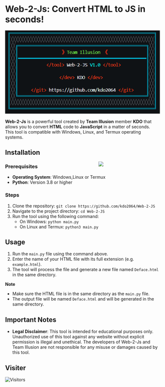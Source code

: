# Web-2-Js: Convert HTML to JS in seconds!
<center><img src='assest/banner.png'></center>

**Web-2-Js** is a powerful tool created by **Team Illusion** member **KDO** that allows you to convert **HTML** code to **JavaScript** in a matter of seconds. This tool is compatible with Windows, Linux, and Termux operating systems.


## Installation

<img src='https://i.giphy.com/11lxCeKo6cHkJy.webp' align='right' width='200rem'>

### Prerequisites

- **Operating System**: Windows,Linux or Termux
- **Python**: Version 3.8 or higher


### Steps

1. Clone the repository: `git clone https://github.com/kdo2064/Web-2-JS`
2. Navigate to the project directory: `cd Web-2-JS`
3. Run the tool using the following command:
	* On Windows: `python main.py`
	* On Linux and Termux: `python3 main.py`

## Usage

1. Run the `main.py` file using the command above.
2. Enter the name of your HTML file with its full extension (e.g. `example.html`).
3. The tool will process the file and generate a new file named `Deface.html` in the same directory.

**Note**

* Make sure the HTML file is in the same directory as the `main.py` file.
* The output file will be named `Deface.html` and will be generated in the same directory.

## Important Notes

- **Legal Disclaimer**: This tool is intended for educational purposes only. Unauthorized use of this tool against any website without explicit permission is illegal and unethical. The developers of Web-2-Js and Team Illusion are not responsible for any misuse or damages caused by this tool.


## Visiter
<img src="https://profile-counter.glitch.me/kdo2064/count.svg" alt="Visitors">

